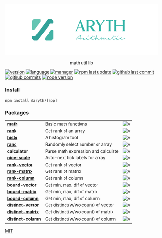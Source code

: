 <p align="center">
  <a href="https://gulpjs.com">
    <img src="./media/aryth-banner.svg">
  </a>
  <p align="center">math util lib</p>
</p>

[![version](https://img.shields.io/npm/v/@aryth/math?logo=npm&style=flat-square)]()
[![language](https://img.shields.io/github/languages/top/gadge/aryth?logo=javascript&style=flat-square)][url-github]
[![manager](https://img.shields.io/badge/manager-pnpm-F69220?logo=pnpm&logoColor=EEE&style=flat-square)][url-github]
[![npm last update](https://img.shields.io/npm/last-update/%40aryth%2Fmath?logo=npm&style=flat-square)]()
[![github last commit](https://img.shields.io/github/last-commit/gadge/aryth?logo=github&style=flat-square)][url-github]
[![github commits](https://img.shields.io/github/commit-activity/t/gadge/aryth?logo=github&style=flat-square)][url-github]
[![node version](https://img.shields.io/node/v/@aryth/math/latest?logo=node.js&style=flat-square)]()

[//]: # ([![npm dependents]&#40;https://flat.badgen.net/npm/dependents/@aryth/math&#41;]&#40;https://www.npmjs.com/package/@aryth/math?activeTab=dependents&#41;)
[//]: # (![NPM Downloads by package author]&#40;https://img.shields.io/npm-stat/dw/hoyeung&#41;)


[//]: <> (Shields)
[url-github]: https://github.com/hoyeungw/aryth

### Install

```shell script
npm install @aryth/[app]
```

### Packages

|                                                   |                                     |                          |
|---------------------------------------------------|-------------------------------------|--------------------------|
| [**math**](./packages/math)                       | Basic math functions                | ![v][math-dm]            |
| [**rank**](./packages/rank)                       | Get rank of an array                | ![v][rank-dm]            |
| [**histo**](./packages/histo)                     | A histogram tool                    | ![v][histo-dm]           |
| [**rand**](./packages/rand)                       | Randomly select number or array     | ![v][rand-dm]            |
| [**calculator**](./packages/calculator)           | Parse math expression and calculate | ![v][calculator-dm]      |
| [**nice-scale**](./packages/nice-scale)           | Auto-next tick labels for array | ![v][nice-scale-dm]      |
| [**rank-vector**](projects/rank-vector)         | Get rank of vector                  | ![v][rank-vector-dm]     |
| [**rank-matrix**](projects/rank-matrix)         | Get rank of matrix                  | ![v][rank-matrix-dm]     |
| [**rank-column**](projects/rank-column)         | Get rank of column                  | ![v][rank-column-dm]     |
| [**bound-vector**](projects/bound-vector)       | Get min, max, dif of vector         | ![v][bound-vector-dm]    |
| [**bound-matrix**](projects/bound-matrix)       | Get min, max, dif of matrix         | ![v][bound-matrix-dm]    |
| [**bound-column**](unpublish/bound-column)        | Get min, max, dif of column         | ![v][bound-column-dm]    |
| [**distinct-vector**](projects/distinct-vector) | Get distinct(w/wo count) of vector  | ![v][distinct-vector-dm] |
| [**distinct-matrix**](projects/distinct-matrix) | Get distinct(w/wo count) of matrix  | ![v][distinct-matrix-dm] |
| [**distinct-column**](projects/distinct-column) | Get distinct(w/wo count) of column  | ![v][distinct-column-dm] |
|                                                   |                                     |                          |

[//]: <> (Local routes)

[math-dm]: https://flat.badgen.net/npm/dm/@aryth/math

[rank-dm]: https://flat.badgen.net/npm/dm/@aryth/rank

[histo-dm]: https://flat.badgen.net/npm/dm/@aryth/histo

[rand-dm]: https://flat.badgen.net/npm/dm/@aryth/rand

[calculator-dm]: https://flat.badgen.net/npm/dm/@aryth/calculator

[nice-scale-dm]: https://flat.badgen.net/npm/dm/@aryth/nice-scale

[rank-vector-dm]: https://flat.badgen.net/npm/dm/@aryth/rank-vector

[rank-matrix-dm]: https://flat.badgen.net/npm/dm/@aryth/rank-matrix

[rank-column-dm]: https://flat.badgen.net/npm/dm/@aryth/rank-column

[bound-vector-dm]: https://flat.badgen.net/npm/dm/@aryth/bound-vector

[bound-matrix-dm]: https://flat.badgen.net/npm/dm/@aryth/bound-matrix

[bound-column-dm]: https://flat.badgen.net/npm/dm/@aryth/bound-column

[distinct-vector-dm]: https://flat.badgen.net/npm/dm/@aryth/distinct-vector

[distinct-matrix-dm]: https://flat.badgen.net/npm/dm/@aryth/distinct-matrix

[distinct-column-dm]: https://flat.badgen.net/npm/dm/@aryth/distinct-column

[MIT](http://opensource.org/licenses/MIT)
